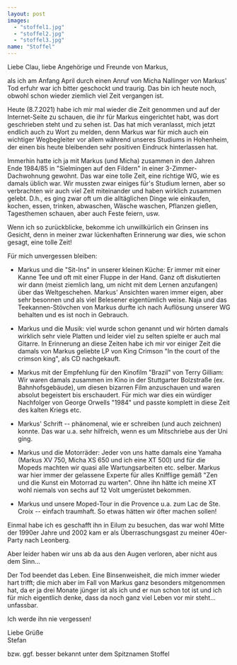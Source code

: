 ```yaml
---
layout: post
images:
  - "stoffel1.jpg"
  - "stoffel2.jpg"
  - "stoffel3.jpg"
name: "Stoffel"
---
```


Liebe Clau, liebe Angehörige und Freunde von Markus,

als ich am Anfang April durch einen Anruf von Micha Nallinger von
Markus' Tod erfuhr war ich bitter geschockt und traurig. Das bin ich
heute noch, obwohl schon wieder ziemlich viel Zeit vergangen ist.

Heute (8.7.2021) habe ich mir mal wieder die Zeit genommen und auf der
Internet-Seite zu schauen, die ihr für Markus eingerichtet habt, was
dort geschrieben steht und zu sehen ist. Das hat mich veranlasst, mich
jetzt endlich auch zu Wort zu melden, denn Markus war für mich auch ein
wichtiger Wegbegleiter vor allem während unseres Studiums in Hohenheim,
der einen bis heute bleibenden sehr positiven Eindruck hinterlassen hat.

Immerhin hatte ich ja mit Markus (und Micha) zusammen in den Jahren Ende
1984/85 in "Sielmingen auf den Fildern" in einer 3-Zimmer-Dachwohnung
gewohnt. Das war eine tolle Zeit, eine richtige WG, wie es damals üblich
war. Wir mussten zwar einiges für's Studium lernen, aber so verbrachten
wir auch viel Zeit miteinander und haben wirklich zusammen gelebt. D.h.,
es ging zwar oft um die alltäglichen Dinge wie einkaufen, kochen, essen,
trinken, abwaschen, Wäsche waschen, Pflanzen gießen, Tagesthemen
schauen, aber auch Feste feiern, usw.

Wenn ich so zurückblicke, bekomme ich unwillkürlich ein Grinsen ins
Gesicht, denn in meiner zwar lückenhaften Erinnerung war dies, wie schon
gesagt, eine tolle Zeit!

Für mich unvergessen bleiben:

-   Markus und die "Sit-Ins" in unserer kleinen Küche: Er immer mit
    einer Kanne Tee und oft mit einer Fluppe in der Hand. Ganz oft
    diskutierten wir dann (meist ziemlich lang, um nicht mit dem Lernen
    anzufangen) über das Weltgeschehen. Markus' Ansichten waren immer
    eigen, aber sehr besonnen und als viel Belesener eigentümlich weise.
    Naja und das Teekannen-Stövchen von Markus durfte ich nach Auflösung
    unserer WG behalten und es ist noch in Gebrauch.

-   Markus und die Musik: viel wurde schon genannt und wir hörten damals
    wirklich sehr viele Platten und leider viel zu selten spielte er
    auch mal Gitarre. In Erinnerung an diese Zeiten habe ich mir vor
    einiger Zeit die damals von Markus geliebte LP von King Crimson "In
    the court of the crimson king", als CD nachgekauft.

-   Markus mit der Empfehlung für den Kinofilm "Brazil" von Terry
    Gilliam: Wir waren damals zusammen im Kino in der Stuttgarter
    Bolzstraße (ex. Bahnhofsgebäude), um diesen bizarren Film
    anzuschauen und waren absolut begeistert bis erschaudert. Für mich
    war dies ein würdiger Nachfolger von George Orwells "1984" und
    passte komplett in diese Zeit des kalten Kriegs etc.

-   Markus' Schrift -- phänomenal, wie er schreiben (und auch zeichnen)
    konnte. Das war u.a. sehr hilfreich, wenn es um Mitschriebe aus der
    Uni ging.

-   Markus und die Motorräder: Jeder von uns hatte damals eine Yamaha
    (Markus XV 750, Micha XS 650 und ich eine XT 500) und für die Mopeds
    machten wir quasi alle Wartungsarbeiten etc. selber. Markus war hier
    immer der gelassene Experte für alles Knifflige gemäß "Zen und die
    Kunst ein Motorrad zu warten". Ohne ihn hätte ich meine XT wohl
    niemals von sechs auf 12 Volt umgerüstet bekommen.

-   Markus und unsere Moped-Tour in die Provence u.a. zum Lac de Ste.
    Croix -- einfach traumhaft. So etwas hätten wir öfter machen sollen!

Einmal habe ich es geschafft ihn in Eilum zu besuchen, das war wohl
Mitte der 1990er Jahre und 2002 kam er als Überraschungsgast zu meiner
40er-Party nach Leonberg.

Aber leider haben wir uns ab da aus den Augen verloren, aber nicht aus
dem Sinn...

Der Tod beendet das Leben. Eine Binsenweisheit, die mich immer wieder
hart trifft; die mich aber im Fall von Markus ganz besonders mitgenommen
hat, da er ja drei Monate jünger ist als ich und er nun schon tot ist
und ich für mich eigentlich denke, dass da noch ganz viel Leben vor mir
steht... unfassbar.

Ich werde ihn nie vergessen!

Liebe Grüße \
Stefan

bzw. ggf. besser bekannt unter dem Spitznamen Stoffel
